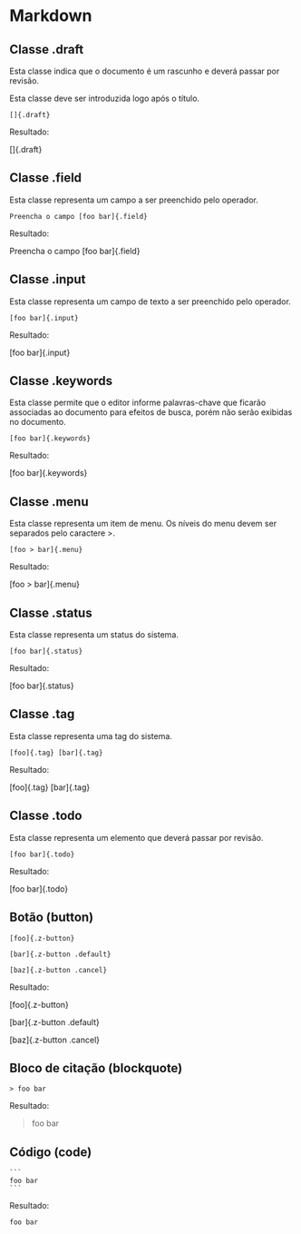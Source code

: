 # Markdown

## Classe .draft

Esta classe indica que o documento é um rascunho e deverá passar por revisão.

Esta classe deve ser introduzida logo após o título.

```
[]{.draft}
```

Resultado:

[]{.draft}

## Classe .field

Esta classe representa um campo a ser preenchido pelo operador.

```
Preencha o campo [foo bar]{.field}
```

Resultado:

Preencha o campo [foo bar]{.field}

## Classe .input

Esta classe representa um campo de texto a ser preenchido pelo operador.

```
[foo bar]{.input}
```

Resultado:

[foo bar]{.input}

## Classe .keywords

Esta classe permite que o editor informe palavras-chave que ficarão associadas ao documento para efeitos de busca, porém não serão exibidas no documento.

```
[foo bar]{.keywords}
```

Resultado:

[foo bar]{.keywords}

## Classe .menu

Esta classe representa um item de menu. Os níveis do menu devem ser separados pelo caractere >.

```
[foo > bar]{.menu}
```

Resultado:

[foo > bar]{.menu}

## Classe .status

Esta classe representa um status do sistema.

```
[foo bar]{.status}
```

Resultado:

[foo bar]{.status}

## Classe .tag

Esta classe representa uma tag do sistema.

```
[foo]{.tag} [bar]{.tag}
```

Resultado:

[foo]{.tag} [bar]{.tag}

## Classe .todo

Esta classe representa um elemento que deverá passar por revisão.

```
[foo bar]{.todo}
```

Resultado:

[foo bar]{.todo}

## Botão (button)

```
[foo]{.z-button}

[bar]{.z-button .default}

[baz]{.z-button .cancel}
```

Resultado:

[foo]{.z-button}

[bar]{.z-button .default}

[baz]{.z-button .cancel}

## Bloco de citação (blockquote)

```
> foo bar
```

Resultado:

> foo bar

## Código (code)

~~~
```
foo bar
```
~~~

Resultado:

```
foo bar
```
